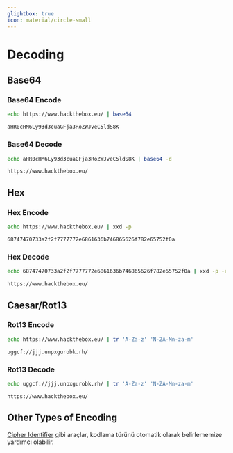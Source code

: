 ```yaml
---
glightbox: true
icon: material/circle-small
---
```


# Decoding

## Base64

### Base64 Encode

```bash
echo https://www.hackthebox.eu/ | base64
```

```text title="Output"
aHR0cHM6Ly93d3cuaGFja3RoZWJveC5ldS8K
```

### Base64 Decode

```bash
echo aHR0cHM6Ly93d3cuaGFja3RoZWJveC5ldS8K | base64 -d
```

```text title="Output"
https://www.hackthebox.eu/
```

## Hex

### Hex Encode

```bash
echo https://www.hackthebox.eu/ | xxd -p
```

```text title="Output"
68747470733a2f2f7777772e6861636b746865626f782e65752f0a
```

### Hex Decode

```bash
echo 68747470733a2f2f7777772e6861636b746865626f782e65752f0a | xxd -p -r
```

```text title="Output"
https://www.hackthebox.eu/
```

## Caesar/Rot13

### Rot13 Encode

```bash
echo https://www.hackthebox.eu/ | tr 'A-Za-z' 'N-ZA-Mn-za-m'
```

```text title="Output"
uggcf://jjj.unpxgurobk.rh/
```

### Rot13 Decode

```bash
echo uggcf://jjj.unpxgurobk.rh/ | tr 'A-Za-z' 'N-ZA-Mn-za-m'
```

```text title="Output"
https://www.hackthebox.eu/
```

## Other Types of Encoding

[Cipher Identifier](https://www.boxentriq.com/code-breaking/cipher-identifier) gibi araçlar, kodlama türünü otomatik olarak belirlememize yardımcı olabilir.
